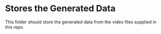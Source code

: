 # Stores the Generated Data

This folder should store 
the generated data from the
video files supplied in this repo.
